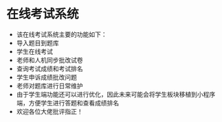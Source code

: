 在线考试系统
===
* 该在线考试系统主要的功能如下：
 * 导入题目到题库
 * 学生在线考试
 * 老师和人机同步批改试卷
 * 查询考试成绩和考试排名
 * 学生申诉成绩批改问题
 * 老师对题库进行日常维护
* 由于学生端功能还可以进行优化，因此未来可能会将学生板块移植到小程序端，方便学生进行答题和查看成绩排名
* 欢迎各位大佬批评指正！
